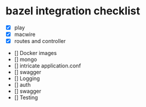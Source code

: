# bazel integration checklist

- [x] play 
- [x] macwire
- [x] routes and controller
- [] Docker images
- [] mongo
- [] intricate application.conf 
- [] swagger
- [] Logging
- [] auth
- [] swagger
- [] Testing
